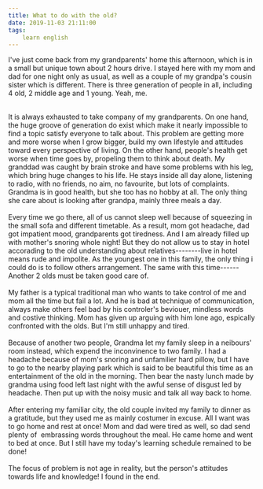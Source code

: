 ```yaml
---
title: What to do with the old?
date: 2019-11-03 21:11:00
tags:
    learn english
---
```

I&apos;ve just come back from my grandparents&apos; home this afternoon, which is in a small but unique town about 2 hours drive. I stayed here with my mom and dad for one night only as usual, as well as a couple of my grandpa&apos;s cousin sister which is different. There is three generation of people in all, including 4 old, 2 middle age and 1 young. Yeah, me.<div><br></div><div>It is always exhausted to take company of my grandparents. On one hand, the huge groove of generation do exist which make it nearly impossible to find a topic satisfy everyone to talk about. This problem are getting more and more worse when I grow bigger, build my own lifestyle and attitudes toward every perspective of living. On the other hand, people&apos;s health get worse when time goes by, propeling them to think about death. My granddad was caught by brain stroke and have some problems with his leg, which bring huge changes to his life. He stays inside all day alone, listening to radio, with no friends, no aim, no favourite, but lots of complaints. Grandma is in good health, but she too has no hobby at all. The only thing she care about is looking after grandpa, mainly three meals a day.&#xA0;</div><div><br></div><div>Every time we go there, all of us cannot sleep well because of squeezing in the small sofa and different timetable. As a result, mom got headache, dad got impatient mood, grandparents got tiredness. And I am already filled up with mother&apos;s snoring whole night! But they do not allow us to stay in hotel accorading to the old understanding about relatives--------live in hotel means rude and impolite. As the youngest one in this family, the only thing i could do is to follow others arrangement. The same with this time------Another 2 olds must be taken good care of.&#xA0;</div><div><br></div><div>My father is a typical traditional man who wants to take control of me and mom all the time but fail a lot. And he is bad at technique of communication, always make others feel bad by his controler&apos;s beviouer, mindless words and costive thinking. Mom has given up arguing with him lone ago, espically confronted with the olds. But I&apos;m still unhappy and tired.</div><div><br></div><div>Because of another two people, Grandma let my family sleep in a neibours&apos; room instead, which expend the inconvinence to two family. I had a headache because of mom&apos;s snoring and unfamilier hard pillow, but I have to go to the nearby playing park which is said to be beautiful this time as an entertainment of the old in the morning. Then bear the nasty lunch made by grandma using food left last night with the awful sense of disgust led by headache. Then put up with the noisy music and talk all way back to home.</div><div><br></div><div>After entering my familiar city, the old couple invited my family to dinner as a gratitude, but they used me as mainly costumer in excuse. All I want was to go home and rest at once! Mom and dad were tired as well, so dad send plenty of &#xA0;embrassing words throughout the meal. He came home and went to bed at once. But I still have my today&apos;s learning schedule remained to be done!</div><div><br></div><div>The focus of problem is not age in reality, but the person&apos;s attitudes towards life and knowledge! I found in the end.</div>